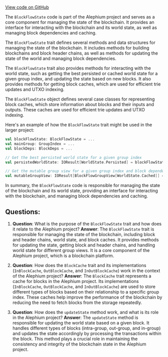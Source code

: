 [View code on GitHub](https://github.com/alephium/alephium/flow/src/main/scala/org/alephium/flow/core/BlockFlowState.scala)

The `BlockFlowState` code is part of the Alephium project and serves as a core component for managing the state of the blockchain. It provides an interface for interacting with the blockchain and its world state, as well as managing block dependencies and caching.

The `BlockFlowState` trait defines several methods and data structures for managing the state of the blockchain. It includes methods for building blockchains and block header chains, as well as methods for updating the state of the world and managing block dependencies.

The `BlockFlowState` trait also provides methods for interacting with the world state, such as getting the best persisted or cached world state for a given group index, and updating the state based on new blocks. It also provides methods for getting block caches, which are used for efficient trie updates and UTXO indexing.

The `BlockFlowState` object defines several case classes for representing block caches, which store information about blocks and their inputs and outputs. These caches are used for efficient trie updates and UTXO indexing.

Here's an example of how the `BlockFlowState` trait might be used in the larger project:

```scala
val blockFlowState: BlockFlowState = ...
val mainGroup: GroupIndex = ...
val blockDeps: BlockDeps = ...

// Get the best persisted world state for a given group index
val persistedWorldState: IOResult[WorldState.Persisted] = blockFlowState.getBestPersistedWorldState(mainGroup)

// Get the mutable group view for a given group index and block dependencies
val mutableGroupView: IOResult[BlockFlowGroupView[WorldState.Cached]] = blockFlowState.getMutableGroupView(mainGroup, blockDeps)
```

In summary, the `BlockFlowState` code is responsible for managing the state of the blockchain and its world state, providing an interface for interacting with the blockchain, and managing block dependencies and caching.
## Questions: 
 1. **Question**: What is the purpose of the `BlockFlowState` trait and how does it relate to the Alephium project?
   **Answer**: The `BlockFlowState` trait is responsible for managing the state of the blockchain, including block and header chains, world state, and block caches. It provides methods for updating the state, getting block and header chains, and handling world state for different group views. It is a core component of the Alephium project, which is a blockchain platform.

2. **Question**: How does the `BlockCache` trait and its implementations (`InBlockCache`, `OutBlockCache`, and `InOutBlockCache`) work in the context of the Alephium project?
   **Answer**: The `BlockCache` trait represents a cache for blocks in the Alephium project. Its implementations (`InBlockCache`, `OutBlockCache`, and `InOutBlockCache`) are used to store different types of blocks based on their relationship to a specific group index. These caches help improve the performance of the blockchain by reducing the need to fetch blocks from the storage repeatedly.

3. **Question**: How does the `updateState` method work, and what is its role in the Alephium project?
   **Answer**: The `updateState` method is responsible for updating the world state based on a given block. It handles different types of blocks (intra-group, out-group, and in-group) and updates the state accordingly by processing the transactions within the block. This method plays a crucial role in maintaining the consistency and integrity of the blockchain state in the Alephium project.